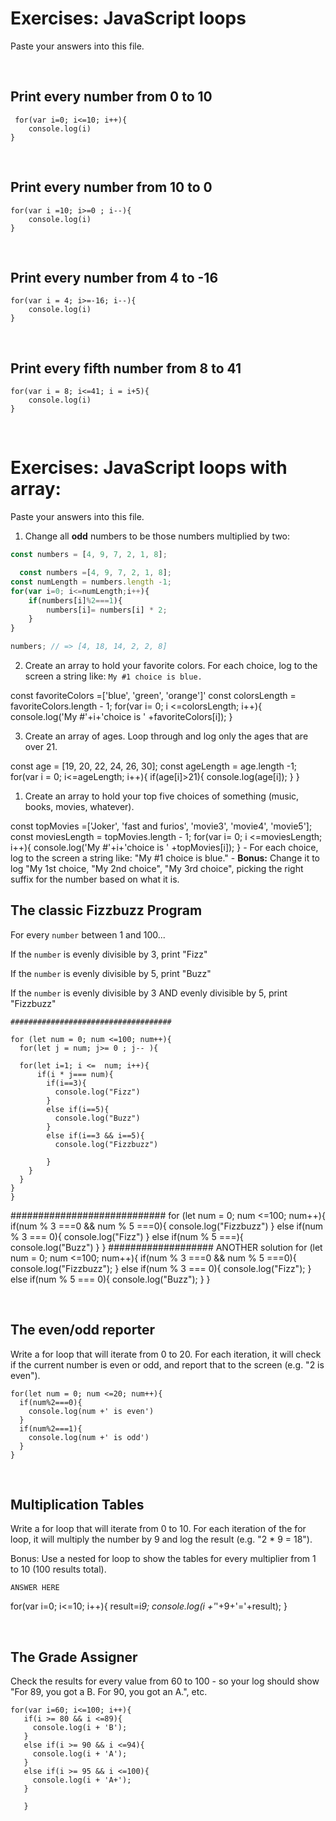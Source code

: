 

# Exercises: JavaScript loops

Paste your answers into this file.

<br>

## Print every number from 0 to 10

```
 for(var i=0; i<=10; i++){
    console.log(i)
}
```

<br>

## Print every number from 10 to 0

```
for(var i =10; i>=0 ; i--){
    console.log(i)
}
```

<br>

## Print every number from 4 to -16

```
for(var i = 4; i>=-16; i--){
    console.log(i)
}

```

<br>

## Print every fifth number from 8 to 41

```
for(var i = 8; i<=41; i = i+5){
    console.log(i)
}
```

<br>

# Exercises: JavaScript loops with array:

Paste your answers into this file.



1. Change all **odd** numbers to be those numbers multiplied by two:
```js
const numbers = [4, 9, 7, 2, 1, 8];

  const numbers =[4, 9, 7, 2, 1, 8];
const numLength = numbers.length -1;
for(var i=0; i<=numLength;i++){
    if(numbers[i]%2===1){
        numbers[i]= numbers[i] * 2;
    }
}

numbers; // => [4, 18, 14, 2, 2, 8]
```

2.  Create an array to hold your favorite colors.  For each choice, log to the screen a string like: `My #1 choice is blue.`

const favoriteColors =['blue', 'green', 'orange']'
const colorsLength = favoriteColors.length - 1;
for(var i= 0; i <=colorsLength; i++){
  console.log('My #'+i+'choice is ' +favoriteColors[i]);
}

3.  Create an array of ages.  Loop through and log only the ages that are over 21.

const age = [19, 20, 22, 24, 26, 30];
const ageLength = age.length -1;
for(var i = 0; i<=ageLength; i++){
    if(age[i]>21){
      console.log(age[i]);
    }
}

1. Create an array to hold your top five choices of something (music, books, movies, whatever).

const topMovies =['Joker', 'fast and furios', 'movie3', 'movie4', 'movie5'];
const moviesLength = topMovies.length - 1;
for(var i= 0; i <=moviesLength; i++){
  console.log('My #'+i+'choice is ' +topMovies[i]);
}
    - For each choice, log to the screen a string like: "My #1 choice is blue."
    - **Bonus:** Change it to log "My 1st choice, "My 2nd choice", "My 3rd choice", picking the right suffix for the number based on what it is.


## The classic Fizzbuzz Program

For every `number` between 1 and 100...

If the `number` is evenly divisible by 3, print "Fizz"

If the `number` is evenly divisible by 5, print "Buzz"

If the `number` is evenly divisible by 3 AND evenly divisible by 5, print "Fizzbuzz"


```
####################################

for (let num = 0; num <=100; num++){
  for(let j = num; j>= 0 ; j-- ){

  for(let i=1; i <=  num; i++){
      if(i * j=== num){
        if(i==3){
          console.log("Fizz")
        }
        else if(i==5){
          console.log("Buzz")
        }
        else if(i==3 && i==5){
          console.log("Fizzbuzz")

        }
    }
  }
}
}

```
############################
for (let num = 0; num <=100; num++){
  if(num % 3 ===0 && num % 5 ===0){
    console.log("Fizzbuzz")
  }
  else if(num % 3 === 0){
    console.log("Fizz")
  }
  else if(num % 5 ===){
    console.log("Buzz")
  }
}
################### ANOTHER solution
for (let num = 0; num <=100; num++){
  if(num % 3 ===0 && num % 5 ===0){
    console.log("Fizzbuzz");
  }
  else if(num % 3 === 0){
    console.log("Fizz");
  }
    else if(num % 5 === 0){
    console.log("Buzz");
  }
}

<br>


## The even/odd reporter

Write a for loop that will iterate from 0 to 20. For each iteration, it will check if the current number is even or odd, and report that to the screen (e.g. "2 is even").

```
for(let num = 0; num <=20; num++){
  if(num%2===0){
    console.log(num +' is even')
  }
  if(num%2===1){
    console.log(num +' is odd')
  }
}
```

<br>

## Multiplication Tables

Write a for loop that will iterate from 0 to 10. For each iteration of the for loop, it will multiply the number by 9 and log the result (e.g. "2 * 9 = 18").

Bonus: Use a nested for loop to show the tables for every multiplier from 1 to 10 (100 results total).


```
ANSWER HERE
```
for(var i=0; i<=10; i++){
    result=i*9;
    console.log(i +'*'+9+'='+result);
}

<br>

## The Grade Assigner

Check the results for every value from 60 to 100 - so your log should show "For 89, you got a B. For 90, you got an A.", etc.

```
for(var i=60; i<=100; i++){
   if(i >= 80 && i <=89){
     console.log(i + 'B');
   }
   else if(i >= 90 && i <=94){
     console.log(i + 'A');
   }
   else if(i >= 95 && i <=100){
     console.log(i + 'A+');
   }
   
   }

```
